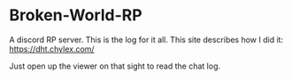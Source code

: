 # Broken-World-RP
A discord RP server. This is the log for it all.
This site describes how I did it: https://dht.chylex.com/

Just open up the viewer on that sight to read the chat log.

